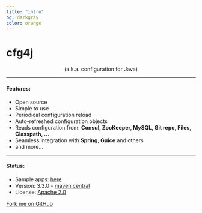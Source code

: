 ```yaml
---
title: "intro"
bg: darkgray
color: orange
---
```



# cfg4j

<center>
(a.k.a. configuration for Java)
</center>

-------------------------

#### Features:

* Open source
* Simple to use
* Periodical configuration reload
* Auto-refreshed configuration objects
* Reads configuration from: **Consul, ZooKeeper, MySQL, Git repo, Files, Classpath, ...**
* Seamless integration with **Spring**, **Guice** and others
* and more...

-------------------------

#### Status:

* Sample apps: [here](https://github.com/cfg4j/cfg4-sample-apps)
* Version: 3.3.0 - [maven central](http://search.maven.org/#search%7cga%7c1%7corg.cfg4j.cfg4j)
* License: [Apache 2.0](https://github.com/cfg4j/cfg4j/blob/master/LICENSE)

<span id="forkongithub">
  <a href="{{ site.source_link }}" class="bg-orange" style="color: #1d1d1d">
    Fork me on GitHub
  </a>
</span>